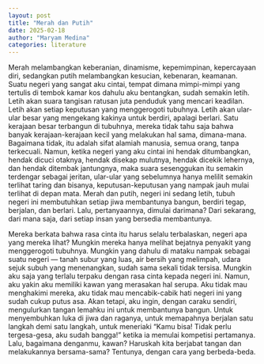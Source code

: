 ```yaml
---
layout: post
title: "Merah dan Putih"
date: 2025-02-18
author: "Maryam Medina"
categories: literature
---
```


Merah melambangkan keberanian, dinamisme, kepemimpinan, kepercayaan diri, sedangkan putih melambangkan kesucian, kebenaran, keamanan. Suatu negeri yang sangat aku cintai, tempat dimana mimpi-mimpi yang tertulis di tembok kamar kos dahulu aku bentangkan, sudah semakin letih. Letih akan suara tangisan ratusan juta penduduk yang mencari keadilan. Letih akan setiap keputusan yang menggerogoti tubuhnya. Letih akan ular-ular besar yang mengekang kakinya untuk berdiri, apalagi berlari. Satu kerajaan besar terbangun di tubuhnya, mereka tidak tahu saja bahwa banyak kerajaan-kerajaan kecil yang melakukan hal sama, dimana-mana. Bagaimana tidak, itu adalah sifat alamiah manusia, semua orang, tanpa terkecuali. Namun, ketika negeri yang aku cintai ini hendak ditumbangkan, hendak dicuci otaknya, hendak disekap mulutnya, hendak dicekik lehernya, dan hendak ditembak jantungnya, maka suara sesenggukan itu semakin terdengar sebagai jeritan, ular-ular yang sebelumnya hanya melilit semakin terlihat taring dan bisanya, keputusan-keputusan yang nampak jauh mulai terlihat di depan mata. Merah dan putih, negeri ini sedang letih, tubuh negeri ini membutuhkan setiap jiwa membantunya bangun, berdiri tegap, berjalan, dan berlari. Lalu, pertanyaannya, dimulai darimana? Dari sekarang, dari mana saja, dari setiap insan yang bersedia membantunya.

Mereka berkata bahwa rasa cinta itu harus selalu terbalaskan, negeri apa yang mereka lihat? Mungkin mereka hanya melihat bejatnya penyakit yang menggerogoti tubuhnya. Mungkin yang dahulu di mataku nampak sebagai suatu negeri — tanah subur yang luas, air bersih yang melimpah, udara sejuk subuh yang menenangkan, sudah sama sekali tidak tersisa. Mungkin aku saja yang terlalu terpaku dengan rasa cinta kepada negeri ini. Namun, aku yakin aku memiliki kawan yang merasakan hal serupa. Aku tidak mau menghakimi mereka, aku tidak mau mencabik-cabik hati negeri ini yang sudah cukup putus asa. Akan tetapi, aku ingin, dengan caraku sendiri, mengulurkan tangan lemahku ini untuk membantunya bangun. Untuk menyembuhkan luka di jiwa dan raganya, untuk memapahnya berjalan satu langkah demi satu langkah, untuk meneriaki “Kamu bisa! Tidak perlu tergesa-gesa, aku sudah bangga!” ketika ia memulai kompetisi pertamanya. Lalu, bagaimana denganmu, kawan? Haruskah kita berjabat tangan dan melakukannya bersama-sama? Tentunya, dengan cara yang berbeda-beda.